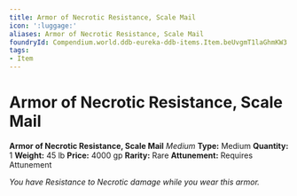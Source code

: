 ```yaml
---
title: Armor of Necrotic Resistance, Scale Mail
icon: ':luggage:'
aliases: Armor of Necrotic Resistance, Scale Mail
foundryId: Compendium.world.ddb-eureka-ddb-items.Item.beUvgmT1laGhmKW3
tags:
- Item
---
```


# Armor of Necrotic Resistance, Scale Mail

**Armor of Necrotic Resistance, Scale Mail**
_Medium_
**Type:** Medium
**Quantity:** 1
**Weight:** 45 lb
**Price:** 4000 gp
**Rarity:** Rare
**Attunement:** Requires Attunement

*You have Resistance to Necrotic damage while you wear this armor.*